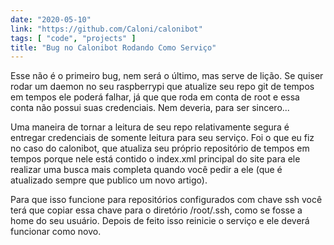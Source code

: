 ```yaml
---
date: "2020-05-10"
link: "https://github.com/Caloni/calonibot"
tags: [ "code", "projects" ]
title: "Bug no Calonibot Rodando Como Serviço"
---
```

Esse não é o primeiro bug, nem será o último, mas serve de lição. Se quiser rodar um daemon no seu raspberrypi que atualize seu repo git de tempos em tempos ele poderá falhar, já que que roda em conta de root e essa conta não possui suas credenciais. Nem deveria, para ser sincero...

Uma maneira de tornar a leitura de seu repo relativamente segura é entregar credenciais de somente leitura para seu serviço. Foi o que eu fiz no caso do calonibot, que atualiza seu próprio repositório de tempos em tempos porque nele está contido o index.xml principal do site para ele realizar uma busca mais completa quando você pedir a ele (que é atualizado sempre que publico um novo artigo).

Para que isso funcione para repositórios configurados com chave ssh você terá que copiar essa chave para o diretório /root/.ssh, como se fosse a home do seu usuário. Depois de feito isso reinicie o serviço e ele deverá funcionar como novo.
